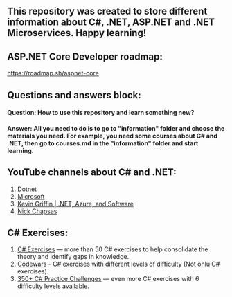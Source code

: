 ## This repository was created to store different information about C#, .NET, ASP.NET and .NET Microservices. Happy learning!

## ASP.NET Core Developer roadmap:
https://roadmap.sh/aspnet-core

## Questions and answers block:

#### Question: How to use this repository and learn something new?
#### Answer: All you need to do is to go to "information" folder and choose the materials you need. For example, you need some courses about C# and .NET, then go to courses.md in the "information" folder and start learning.

## YouTube channels about C# and .NET:
1. [Dotnet](https://www.youtube.com/@dotnet/featured)
2. [Microsoft](https://www.youtube.com/@MicrosoftDeveloper/featured)
3. [Kevin Griffin | .NET, Azure, and Software](https://www.youtube.com/@ConsultWithGriff/featured)
4. [Nick Chapsas](https://www.youtube.com/channel/UCrkPsvLGln62OMZRO6K-llg)

## C# Exercises:
1. [C# Exercises](https://www.w3schools.com/cs/cs_exercises.php) — more than 50 C# exercises to help consolidate the theory and identify gaps in knowledge.
2. [Codewars](https://www.codewars.com/dashboard) - C# exercises with different levels of difficulty (Not onlu C# exercises). 
3. [350+ C# Practice Challenges](https://edabit.com/challenges/csharp) — even more C# exercises with 6 difficulty levels available.

